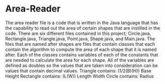 # Area-Reader
The area reader file is a code that is written in the Java language that has the capability to read out the area of certain shapes that are instilled in the code. There are six different files contained in this project; Circle.java, Rectangle.java, Triangle.java, Point.java, Shape.java, and Main.java. The files that are named after shapes are files that contain classes that each contain the algorithm to compute the area of each shape that it is named after. Each of the classes contains variables of each of the constants that are needed to calculate the area for each shape. All of the variables are defined as doubles so the values that are taken into consideration can be values that contain decimal values.
Triangle contains: (1/2(B)(H))
Base
Height
Rectangle contains: (L(W))
Length
Width
Circle contains:
Radius
